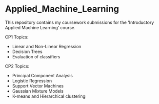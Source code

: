 # Applied_Machine_Learning
This repository contains my coursework submissions for the 'Introductory Applied Machine Learning' course. 

CP1 Topics:   
- Linear and Non-Linear Regression
- Decision Trees
- Evaluation of classifiers

CP2 Topics:   
- Principal Component Analysis
- Logistic Regression
- Support Vector Machines
- Gaussian Mixture Models
- K-means and Hierarchical clustering
            
